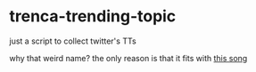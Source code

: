 # trenca-trending-topic
just a script to collect twitter's TTs

why that weird name?
the only reason is that it fits with [this song](https://youtu.be/7gxS0XOfz64)
